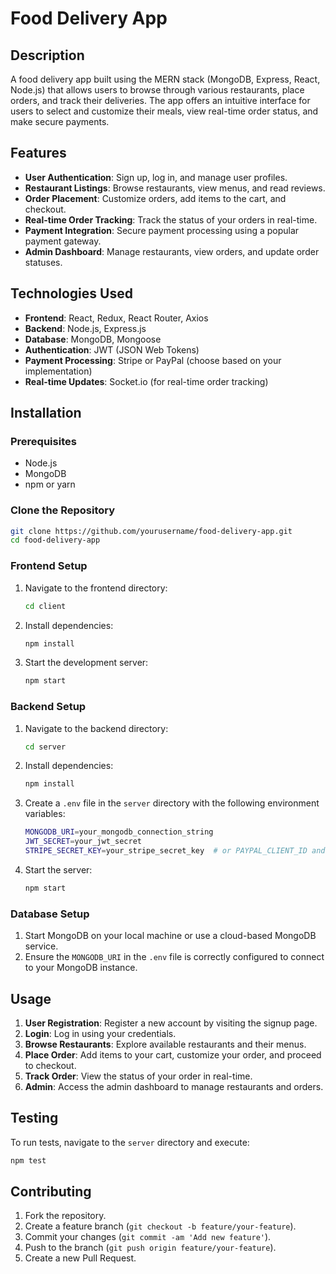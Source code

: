 # Food Delivery App

## Description

A food delivery app built using the MERN stack (MongoDB, Express, React, Node.js) that allows users to browse through various restaurants, place orders, and track their deliveries. The app offers an intuitive interface for users to select and customize their meals, view real-time order status, and make secure payments.

## Features

- **User Authentication**: Sign up, log in, and manage user profiles.
- **Restaurant Listings**: Browse restaurants, view menus, and read reviews.
- **Order Placement**: Customize orders, add items to the cart, and checkout.
- **Real-time Order Tracking**: Track the status of your orders in real-time.
- **Payment Integration**: Secure payment processing using a popular payment gateway.
- **Admin Dashboard**: Manage restaurants, view orders, and update order statuses.

## Technologies Used

- **Frontend**: React, Redux, React Router, Axios
- **Backend**: Node.js, Express.js
- **Database**: MongoDB, Mongoose
- **Authentication**: JWT (JSON Web Tokens)
- **Payment Processing**: Stripe or PayPal (choose based on your implementation)
- **Real-time Updates**: Socket.io (for real-time order tracking)

## Installation

### Prerequisites

- Node.js
- MongoDB
- npm or yarn

### Clone the Repository

```bash
git clone https://github.com/yourusername/food-delivery-app.git
cd food-delivery-app
```

### Frontend Setup

1. Navigate to the frontend directory:

    ```bash
    cd client
    ```

2. Install dependencies:

    ```bash
    npm install
    ```

3. Start the development server:

    ```bash
    npm start
    ```

### Backend Setup

1. Navigate to the backend directory:

    ```bash
    cd server
    ```

2. Install dependencies:

    ```bash
    npm install
    ```

3. Create a `.env` file in the `server` directory with the following environment variables:

    ```bash
    MONGODB_URI=your_mongodb_connection_string
    JWT_SECRET=your_jwt_secret
    STRIPE_SECRET_KEY=your_stripe_secret_key  # or PAYPAL_CLIENT_ID and PAYPAL_CLIENT_SECRET if using PayPal
    ```

4. Start the server:

    ```bash
    npm start
    ```

### Database Setup

1. Start MongoDB on your local machine or use a cloud-based MongoDB service.
2. Ensure the `MONGODB_URI` in the `.env` file is correctly configured to connect to your MongoDB instance.

## Usage

1. **User Registration**: Register a new account by visiting the signup page.
2. **Login**: Log in using your credentials.
3. **Browse Restaurants**: Explore available restaurants and their menus.
4. **Place Order**: Add items to your cart, customize your order, and proceed to checkout.
5. **Track Order**: View the status of your order in real-time.
6. **Admin**: Access the admin dashboard to manage restaurants and orders.

## Testing

To run tests, navigate to the `server` directory and execute:

```bash
npm test
```

## Contributing

1. Fork the repository.
2. Create a feature branch (`git checkout -b feature/your-feature`).
3. Commit your changes (`git commit -am 'Add new feature'`).
4. Push to the branch (`git push origin feature/your-feature`).
5. Create a new Pull Request.

